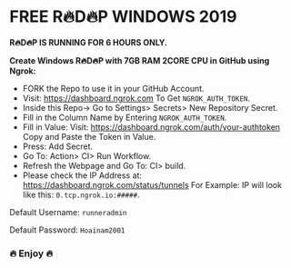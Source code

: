 # FREE R🔥D🔥P WINDOWS 2019

<b>R🔥D🔥P IS RUNNING FOR 6 HOURS ONLY.</b>

<b>Create Windows R🔥D🔥P with 7GB RAM 2CORE CPU in GitHub using Ngrok:</b>

+ FORK the Repo to use it in your GitHub Account.
+ Visit: https://dashboard.ngrok.com To Get `NGROK_AUTH_TOKEN`.
+ Inside this Repo-> Go to Settings> Secrets> New Repository Secret.
+ Fill in the Column Name by Entering `NGROK_AUTH_TOKEN`.
+ Fill in Value: Visit: https://dashboard.ngrok.com/auth/your-authtoken Copy and Paste the Token in Value.
+ Press: Add Secret.
+ Go To: Action> CI> Run Workflow.
+ Refresh the Webpage and Go To: CI> build.
+ Please check the IP Address at: https://dashboard.ngrok.com/status/tunnels For Example: IP will look like this: `0.tcp.ngrok.io:#####`.

Default Username: `runneradmin`

Default Password: `Hoainam2001`

<h3>🔥 Enjoy 🔥</h3>
